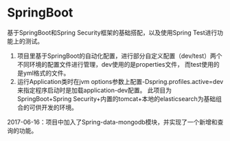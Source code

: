 # SpringBoot
基于SpringBoot和Spring Security框架的基础搭配，以及使用Spring Test进行功能上的测试。
1. 项目里基于SpringBoot的自动化配置，进行部分自定义配置（dev/test）两个不同环境的配置文件进行管理，dev使用的是properties文件，
   而test使用的是yml格式的文件。
2. 运行Application类时在jvm options参数上配置-Dspring.profiles.active=dev来指定程序启动时是加载application-dev配置。
此项目为SpringBoot+Spring Security+内置的tomcat+本地的elasticsearch为基础组合的可供开发的环境。

2017-06-16：项目中加入了Spring-data-mongodb模块，并实现了一个新增和查询的功能。